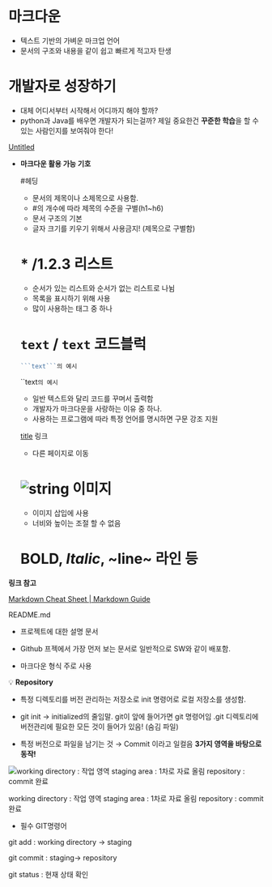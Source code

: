# 마크다운

- 텍스트 기반의 가벼운 마크업 언어
- 문서의 구조와 내용을 같이 쉽고 빠르게 적고자 탄생

# 개발자로 성장하기
- 대체 어디서부터 시작해서 어디까지 해야 할까?
- python과 Java를 배우면 개발자가 되는걸까?
제일 중요한건 **꾸준한 학습**을 할 수 있는 사람인지를 보여줘야 한다!

[Untitled](https://s3-us-west-2.amazonaws.com/secure.notion-static.com/fdbf0a52-ac1a-495b-8410-a18e64f7cdc8/Untitled.png)

- **마크다운 활용 가능 기호**
    
    #헤딩
    
    - 문서의 제목이나 소제목으로 사용함.
    - #의 개수에 따라 제목의 수준을 구별(h1~h6)
    - 문서 구조의 기본
    - 글자 크기를 키우기 위해서 사용금지! (제목으로 구별함)
    
    # * /1.2.3 리스트
    
    - 순서가 있는 리스트와 순서가 없는 리스트로 나뉨
    - 목록을 표시하기 위해 사용
    - 많이 사용하는 태그 중 하나
    
    # ```text``` / `text` 코드블럭
    
    ```jsx
    ```text```의 예시
    ```
    
    ``text`의 예시`
    
    - 일반 텍스트와 달리 코드를 꾸며서 출력함
    - 개발자가 마크다운을 사랑하는 이유 중 하나.
    - 사용하는 프로그램에 따라 특정 언어를 명시하면 구문 강조 지원
    
    [title]([https://www.example.com](https://www.example.com/)) 링크
    
    - 다른 페이지로 이동
    
    # ![string](img_url) 이미지
    
    - 이미지 삽입에 사용
    - 너비와 높이는 조절 할 수 없음
    
    # **BOLD**, *Italic*, ~line~ 라인 등
    

**링크 참고**

[Markdown Cheat Sheet | Markdown Guide](https://www.markdownguide.org/cheat-sheet)

README.md
- 프로젝트에 대한 설명 문서

- Github 프젝에서 가장 먼저 보는 문서로 일반적으로 SW와 같이 배포함.
- 마크다운 형식 주로 사용


💡 **Repository**
- 특정 디렉토리를 버전 관리하는 저장소로 init 명령어로 로컬 저장소를 생성함.


- git init → initialized의 줄임말. git이 앞에 들어가면  git 명령어임
.git 디렉토리에 버전관리에 필요한 모든 것이 들어가 있음!
(숨김 파일)
- 특정 버전으로 파일을 남기는 것 → Commit 이라고 일컬음
**3가지 영역을 바탕으로 동작!**

![working directory : 작업 영역
staging area : 1차로 자료 올림
repository : commit 완료](https://s3-us-west-2.amazonaws.com/secure.notion-static.com/7d2793c8-228c-4eb5-9ff4-6fe71060f2c6/2023-01-12-13-25-48-521.jpg)

working directory : 작업 영역
staging area : 1차로 자료 올림
repository : commit 완료

- 필수 GIT명령어

git add : working directory → staging 

git commit : staging→ repository

git status : 현재 상태 확인
